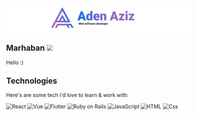 <img alt="Header" src="/banner.png" />

## Marhaban <img src="https://media.giphy.com/media/hvRJCLFzcasrR4ia7z/giphy.gif" width="25px">

Hello :)

## Technologies
Here's are some tech i'd love to learn & work with:
<p>
  <img alt="React" src="https://img.shields.io/badge/React-61DAFB?logo=react&logoColor=white&style=for-the-badge" />
  <img alt="Vue" src="https://img.shields.io/badge/Vue-4FC08D?logo=vue.js&logoColor=white&style=for-the-badge" />
  <img alt="Flutter" src="https://img.shields.io/badge/Flutter-02569B?logo=flutter&logoColor=white&style=for-the-badge" />
  <img alt="Ruby on Rails" src="https://img.shields.io/badge/Ruby%20On%20Rails-CC0000?logo=ruby-on-rails&logoColor=white&style=for-the-badge">
  <img alt="JavaScript" src="https://img.shields.io/badge/JavaScript-F7DF1E?logo=javascript&logoColor=white&style=for-the-badge" />
  <img alt="HTML" src="https://img.shields.io/badge/HTML-E34F26?logo=html5&logoColor=white&style=for-the-badge" />
  <img alt="Css" src="https://img.shields.io/badge/CSS-1572B6?logo=css3&logoColor=white&style=for-the-badge" />
</p>
